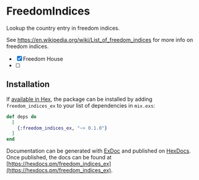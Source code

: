 # FreedomIndices

Lookup the country entry in freedom indices.

See https://en.wikipedia.org/wiki/List_of_freedom_indices for more info on freedom indices.

- [x] Freedom House
- [ ] 

## Installation

If [available in Hex](https://hex.pm/docs/publish), the package can be installed
by adding `freedom_indices_ex` to your list of dependencies in `mix.exs`:

```elixir
def deps do
  [
    {:freedom_indices_ex, "~> 0.1.0"}
  ]
end
```

Documentation can be generated with [ExDoc](https://github.com/elixir-lang/ex_doc)
and published on [HexDocs](https://hexdocs.pm). Once published, the docs can
be found at [https://hexdocs.pm/freedom_indices_ex](https://hexdocs.pm/freedom_indices_ex).

